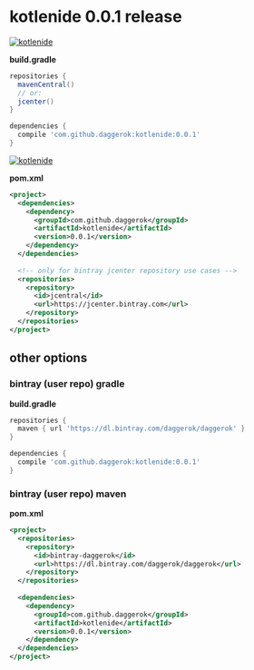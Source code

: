 # kotlenide 0.0.1 release

[![kotlenide](https://www.bintray.com/docs/images/bintray_badge_color.png)](https://bintray.com/daggerok/daggerok/kotlenide?source=watch)

**build.gradle**

```gradle
repositories {
  mavenCentral()
  // or:
  jcenter()
}

dependencies {
  compile 'com.github.daggerok:kotlenide:0.0.1'
}
```

[![kotlenide](http://maven.apache.org/images/maven-logo-black-on-white.png)](https://maven-badges.herokuapp.com/maven-central/com.github.daggerok/kotlenide)

**pom.xml**

```xml
<project>
  <dependencies>
    <dependency>
      <groupId>com.github.daggerok</groupId>
      <artifactId>kotlenide</artifactId>
      <version>0.0.1</version>
    </dependency>
  </dependencies>
  
  <!-- only for bintray jcenter repository use cases -->
  <repositories>
    <repository>
      <id>jcentral</id>
      <url>https://jcenter.bintray.com</url>
    </repository>
  </repositories>
</project>
```

## other options

### bintray (user repo) gradle

**build.gradle**

```gradle
repositories {
  maven { url 'https://dl.bintray.com/daggerok/daggerok' }
}

dependencies {
  compile 'com.github.daggerok:kotlenide:0.0.1'
}
```

### bintray (user repo) maven

**pom.xml**

```xml
<project>
  <repositories>
    <repository>
      <id>bintray-daggerok</id>
      <url>https://dl.bintray.com/daggerok/daggerok</url>
    </repository>
  </repositories>
  
  <dependencies>
    <dependency>
      <groupId>com.github.daggerok</groupId>
      <artifactId>kotlenide</artifactId>
      <version>0.0.1</version>
    </dependency>
  </dependencies>
</project>
```
<!--
### jitpack gradle

**build.gradle**

```gradle
repositories {
  maven { url 'https://jitpack.io' }
}

dependencies {
  compile 'com.github.daggerok:kotlenide:0.0.1'
}
```

### jitpack maven

**pom.xml**

```xml
<project>
  <repositories>
    <repository>
      <id>jitpack.io</id>
      <url>https://jitpack.io</url>
    </repository>
  </repositories>
  
  <dependencies>
    <dependency>
      <groupId>com.github.daggerok</groupId>
      <artifactId>kotlenide</artifactId>
      <version>0.0.1</version>
    </dependency>
  </dependencies>
<project>
```
-->
